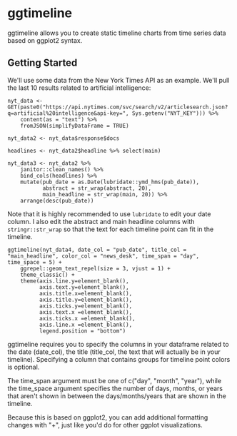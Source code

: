 # ggtimeline

ggtimeline allows you to create static timeline charts from time series data based on ggplot2 syntax. 

## Getting Started

We'll use some data from the New York Times API as an example. We'll pull the last 10 results related to artificial intelligence:
```
nyt_data <- GET(paste0("https://api.nytimes.com/svc/search/v2/articlesearch.json?q=artificial%20intelligence&api-key=", Sys.getenv("NYT_KEY"))) %>%
    content(as = "text") %>%
    fromJSON(simplifyDataFrame = TRUE)

nyt_data2 <- nyt_data$response$docs

headlines <- nyt_data2$headline %>% select(main)
    
nyt_data3 <- nyt_data2 %>% 
    janitor::clean_names() %>% 
    bind_cols(headlines) %>% 
    mutate(pub_date = as.Date(lubridate::ymd_hms(pub_date)),
           abstract = str_wrap(abstract, 20),
           main_headline = str_wrap(main, 20)) %>% 
    arrange(desc(pub_date))
```
Note that it is highly recommended to use `lubridate` to edit your date column. I also edit the abstract and main headline columns with `stringr::str_wrap` so that the text for each timeline point can fit in the timeline.


```
ggtimeline(nyt_data4, date_col = "pub_date", title_col = "main_headline", color_col = "news_desk", time_span = "day", time_space = 5) +
    ggrepel::geom_text_repel(size = 3, vjust = 1) +
    theme_classic() +
    theme(axis.line.y=element_blank(),
          axis.text.y=element_blank(),
          axis.title.x=element_blank(),
          axis.title.y=element_blank(),
          axis.ticks.y=element_blank(),
          axis.text.x =element_blank(),
          axis.ticks.x =element_blank(),
          axis.line.x =element_blank(),
          legend.position = "bottom")
```
ggtimeline requires you to specify the columns in your dataframe related to the date (date_col), the title (title_col, the text that will actually be in your timeline). Specifying a column that contains groups for timeline point colors is optional. 

The time_span argument must be one of c("day", "month", "year"), while the time_space argument specifies the number of days, months, or years that aren't shown in between the days/months/years that are shown in the timeline. 

Because this is based on ggplot2, you can add additional formatting changes with "+", just like you'd do for other ggplot visualizations.


